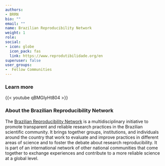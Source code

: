 ```yaml
---
authors:
- BRRN
bio: ""
email: ""
name: Brazilian Reproducibility Network
weight: 1
role: 
social:
- icon: globe
  icon_pack: fas
  link: https://www.reprodutibilidade.org/en
superuser: false
user_groups:
-  Fellow Communities
---
```


### Learn more

{{< youtube qBMGIyHt804 >}} 

### About the Brazilian Reproducibility Network

The [Brazilian Reproducibility Network](https://www.reprodutibilidade.org/en) is a multidisciplinary initiative to promote transparent and reliable research practices in the Brazilian scientific community. It brings together groups, institutions, and individuals around the country that work to evaluate and improve practices in different areas of science and to foster the debate about research reproducibility. It is part of an international network of other national communities that come together to exchange experiences and contribute to a more reliable science at a global level. 

